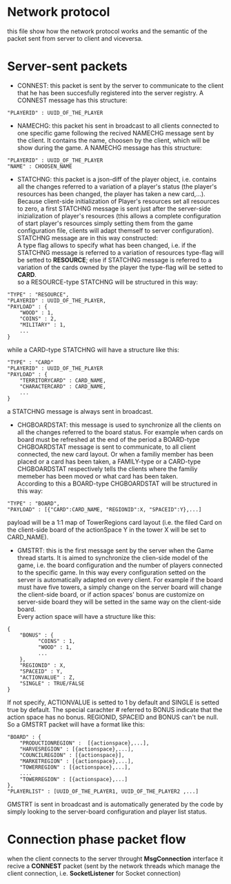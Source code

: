 # Network protocol

this file show how the network protocol works and the semantic of the packet sent from server to client and viceversa.

# Server-sent packets

* CONNEST: this packet is sent by the server to communicate to the client that he has been succesfully registered into the server registry. A CONNEST message has this structure:
```
"PLAYERID" : UUID_OF_THE_PLAYER
```

* NAMECHG: this packet his sent in broadcast to all clients connected to one specific game following the recived NAMECHG message sent by the client. It contains the name, choosen by the client, which will be show during the game.
A NAMECHG message has this structure:
```
"PLAYERID" : UUID_OF_THE_PLAYER
"NAME" : CHOOSEN_NAME
```

* STATCHNG: this packet is a json-diff of the player object, i.e. contains all the changes referred to a variation of a player's status (the player's resources has been changed, the player has taken a new card,...). Because client-side initialization of Player's resources set all resources to zero, a first STATCHNG message is sent just after the server-side inizialization of player's resources (this allows a complete configuration of start player's resources simply setting them from the game configuration file, clients will adapt themself to server configuration). STATCHNG message are in this way constructed:<br>A type flag allows to specify what has been changed, i.e. if the STATCHNG message is referred to a variation of resources type-flag will be setted to **RESOURCE**; else if STATCHNG message is referred to a variation of the cards owned by the player the type-flag will be setted to **CARD**.<br> so a RESOURCE-type STATCHNG will be structured in this way:
```
"TYPE" : "RESOURCE",
"PLAYERID" : UUID_OF_THE_PLAYER,
"PAYLOAD" : {
    "WOOD" : 1,
    "COINS" : 2,
    "MILITARY" : 1,
    ...
}
```
while a CARD-type STATCHNG will have a structure like this:
```
"TYPE" : "CARD"
"PLAYERID" : UUID_OF_THE_PLAYER
"PAYLOAD" : {
    "TERRITORYCARD" : CARD_NAME,
    "CHARACTERCARD" : CARD_NAME,
    ...
}
```
a STATCHNG message is always sent in broadcast.

* CHGBOARDSTAT: this message is used to synchronize all the clients on all the changes referred to the board status. For example when cards on board must be refreshed at the end of the period a BOARD-type CHGBOARDSTAT message is sent to communicate, to all client connected, the new card layout. Or when a familiy member has been placed or a card has been taken, a FAMILY-type or a CARD-type CHGBOARDSTAT respectively tells the clients where the familiy memeber has been moved or what card has been taken.<br>According to this a BOARD-type CHGBOARDSTAT will be structured in this way:
```
"TYPE" : "BOARD",
"PAYLOAD" : [{"CARD":CARD_NAME, "REGIONID":X, "SPACEID":Y},...]
```
payload will be a 1:1 map of TowerRegions card layout (i.e. the filed Card on the client-side board of the actionSpace Y in the tower X will be set to CARD_NAME).<br>

* GMSTRT: this is the first message sent by the server when the Game thread starts. It is aimed to synchronize the clien-side model of the game, i.e. the board configuration and the number of players connected to the specific game. In this way every configuration setted on the server is automatically adapted on every client. For example if the board must have five towers, a simply change on the server board will change the client-side board, or if action spaces' bonus are customize on server-side board they will be setted in the same way on the client-side board.<br>Every action space will have a structure like this:
```
{
    "BONUS" : {
          "COINS" : 1,
          "WOOD" : 1,
          ...
    },
    "REGIONID" : X,
    "SPACEID" : Y,
    "ACTIONVALUE" : Z,
    "SINGLE" : TRUE/FALSE
}
```
If not specify, ACTIONVALUE is setted to 1 by default and SINGLE is setted true by default. The special carachter # referred to BONUS indicate that the action space has no bonus. REGIONID, SPACEID and BONUS can't be null. So a GMSTRT packet will have a format like this:
```
"BOARD" : {
    "PRODUCTIONREGION" :  [{actionspace},...],
    "HARVESREGION" : [{actionspace},...],
    "COUNCILREGION" : [{actionspace}],
    "MARKETREGION" : [{actionspace},...],
    "TOWERREGION" : [{actionspace},...],
    ....
    "TOWERREGION" : [{actionspace},...]
},
"PLAYERLIST" : [UUID_OF_THE_PLAYER1, UUID_OF_THE_PLAYER2 ,...]
```
GMSTRT is sent in broadcast and is automatically generated by the code by simply looking to the server-board configuration and player list status.


# Connection phase packet flow

when the client connects to the server throught **MsgConnection** interface it recive a **CONNEST** packet (sent by the network threads which manage the client connection, i.e. **SocketListener** for Socket connection)
